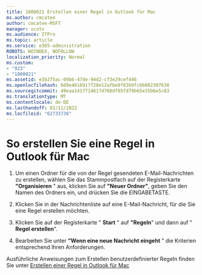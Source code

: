 ```yaml
---
title: 1800021 Erstellen einer Regel in Outlook für Mac
ms.author: cmcatee
author: cmcatee-MSFT
manager: scotv
ms.audience: ITPro
ms.topic: article
ms.service: o365-administration
ROBOTS: NOINDEX, NOFOLLOW
localization_priority: Normal
ms.custom:
- "923"
- "1800021"
ms.assetid: e3b275ac-09b6-47de-94d2-cf3e29cef446
ms.openlocfilehash: 6d9e4616917f28e12afbe8f03b9fc6b002307638
ms.sourcegitcommit: 49eaa1417714617d768df85fd79b65e35b6e5c83
ms.translationtype: MT
ms.contentlocale: de-DE
ms.lasthandoff: 02/11/2022
ms.locfileid: "62733738"
---
```

# <a name="how-to-create-a-rule-in-outlook-for-mac"></a>So erstellen Sie eine Regel in Outlook für Mac

1. Um einen Ordner für die von der Regel gesendeten E-Mail-Nachrichten zu erstellen, wählen Sie das Stammpostfach auf der Registerkarte **"Organisieren** " aus, klicken Sie auf **"Neuer Ordner"**, geben Sie den Namen des Ordners ein, und drücken Sie die EINGABETASTE.

2. Klicken Sie in der Nachrichtenliste auf eine E-Mail-Nachricht, für die Sie eine Regel erstellen möchten.

3. Klicken Sie auf der Registerkarte " **Start** " auf **"Regeln**" und dann auf " **Regel erstellen**".

4. Bearbeiten Sie unter **"Wenn eine neue Nachricht eingeht** " die Kriterien entsprechend Ihren Anforderungen. 

Ausführliche Anweisungen zum Erstellen benutzerdefinierter Regeln finden Sie unter [Erstellen einer Regel in Outlook für Mac](https://aka.ms/AA1uy0v)
  